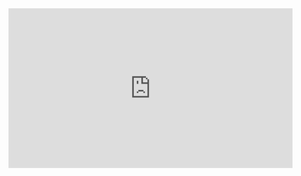 <iframe width="560" height="315" src="https://www.youtube.com/embed/ey_Cs6i0Q-s?rel=0" frameborder="0" allowfullscreen></iframe>
